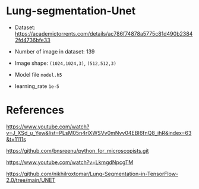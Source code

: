 # Lung-segmentation-Unet

- Dataset: https://academictorrents.com/details/ac786f74878a5775c81d490b23842fd4736bfe33

- Number of image in dataset: 139 

- Image shape: `(1024,1024,3)`, `(512,512,3)`

- Model file `model.h5`

- learning_rate `1e-5`

# References

https://www.youtube.com/watch?v=J_XSd_u_Yew&list=PLsM05n4rlXWSVv0mNvv04EBI6fnQ8_ihR&index=63&t=1111s

https://github.com/bnsreenu/python_for_microscopists.git

https://www.youtube.com/watch?v=LkmgdNpcgTM

https://github.com/nikhilroxtomar/Lung-Segmentation-in-TensorFlow-2.0/tree/main/UNET
